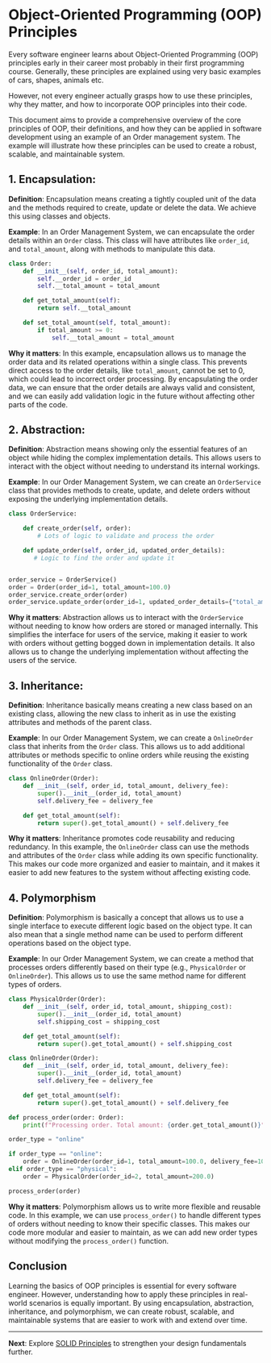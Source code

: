 # Object-Oriented Programming (OOP) Principles

Every software engineer learns about Object-Oriented Programming (OOP) principles early in their career most probably in their first programming course. Generally, these principles are explained using very basic examples of cars, shapes, animals etc.

However, not every engineer actually grasps how to use these principles, why they matter, and how to incorporate OOP principles into their code.

This document aims to provide a comprehensive overview of the core principles of OOP, their definitions, and how they can be applied in software development using an example of an Order management system. The example will illustrate how these principles can be used to create a robust, scalable, and maintainable system.

## 1. Encapsulation:

**Definition**: Encapsulation means creating a tightly coupled unit of the data and the methods required to create, update or delete the data. We achieve this using classes and objects.

**Example**: In an Order Management System, we can encapsulate the order details within an `Order` class. This class will have attributes like `order_id`, and `total_amount`, along with methods to manipulate this data.

```python
class Order:
    def __init__(self, order_id, total_amount):
        self.__order_id = order_id
        self.__total_amount = total_amount

    def get_total_amount(self):
        return self.__total_amount

    def set_total_amount(self, total_amount):
        if total_amount >= 0:
            self.__total_amount = total_amount

```

**Why it matters**: In this example, encapsulation allows us to manage the order data and its related operations within a single class. This prevents direct access to the order details, like `total_amount`, cannot be set to 0, which could lead to incorrect order processing. By encapsulating the order data, we can ensure that the order details are always valid and consistent, and we can easily add validation logic in the future without affecting other parts of the code.

## 2. Abstraction:

**Definition**: Abstraction means showing only the essential features of an object while hiding the complex implementation details. This allows users to interact with the object without needing to understand its internal workings.

**Example**: In our Order Management System, we can create an `OrderService` class that provides methods to create, update, and delete orders without exposing the underlying implementation details.

```python
class OrderService:

    def create_order(self, order):
        # Lots of logic to validate and process the order

    def update_order(self, order_id, updated_order_details):
       # Logic to find the order and update it


order_service = OrderService()
order = Order(order_id=1, total_amount=100.0)
order_service.create_order(order)
order_service.update_order(order_id=1, updated_order_details={"total_amount": 150.0})
```

**Why it matters**: Abstraction allows us to interact with the `OrderService` without needing to know how orders are stored or managed internally. This simplifies the interface for users of the service, making it easier to work with orders without getting bogged down in implementation details. It also allows us to change the underlying implementation without affecting the users of the service.

## 3. Inheritance:

**Definition**: Inheritance basically means creating a new class based on an existing class, allowing the new class to inherit as in use the existing attributes and methods of the parent class.

**Example**: In our Order Management System, we can create a `OnlineOrder` class that inherits from the `Order` class. This allows us to add additional attributes or methods specific to online orders while reusing the existing functionality of the `Order` class.

```python
class OnlineOrder(Order):
    def __init__(self, order_id, total_amount, delivery_fee):
        super().__init__(order_id, total_amount)
        self.delivery_fee = delivery_fee

    def get_total_amount(self):
        return super().get_total_amount() + self.delivery_fee
```

**Why it matters**: Inheritance promotes code reusability and reducing redundancy. In this example, the `OnlineOrder` class can use the methods and attributes of the `Order` class while adding its own specific functionality. This makes our code more organized and easier to maintain, and it makes it easier to add new features to the system without affecting existing code.

## 4. Polymorphism

**Definition**: Polymorphism is basically a concept that allows us to use a single interface to execute different logic based on the object type. It can also mean that a single method name can be used to perform different operations based on the object type.

**Example**: In our Order Management System, we can create a method that processes orders differently based on their type (e.g., `PhysicalOrder` or `OnlineOrder`). This allows us to use the same method name for different types of orders.

```python
class PhysicalOrder(Order):
    def __init__(self, order_id, total_amount, shipping_cost):
        super().__init__(order_id, total_amount)
        self.shipping_cost = shipping_cost

    def get_total_amount(self):
        return super().get_total_amount() + self.shipping_cost

class OnlineOrder(Order):
    def __init__(self, order_id, total_amount, delivery_fee):
        super().__init__(order_id, total_amount)
        self.delivery_fee = delivery_fee

    def get_total_amount(self):
        return super().get_total_amount() + self.delivery_fee

def process_order(order: Order):
    print(f"Processing order. Total amount: {order.get_total_amount()}")

order_type = "online"

if order_type == "online":
    order = OnlineOrder(order_id=1, total_amount=100.0, delivery_fee=10.0)
elif order_type == "physical":
    order = PhysicalOrder(order_id=2, total_amount=200.0)

process_order(order)
```

**Why it matters**: Polymorphism allows us to write more flexible and reusable code. In this example, we can use `process_order()` to handle different types of orders without needing to know their specific classes. This makes our code more modular and easier to maintain, as we can add new order types without modifying the `process_order()` function.

## Conclusion

Learning the basics of OOP principles is essential for every software engineer. However, understanding how to apply these principles in real-world scenarios is equally important. By using encapsulation, abstraction, inheritance, and polymorphism, we can create robust, scalable, and maintainable systems that are easier to work with and extend over time.

---

**Next**: Explore [SOLID Principles](../02_SOLID_Principles/README.md) to strengthen your design fundamentals further.
